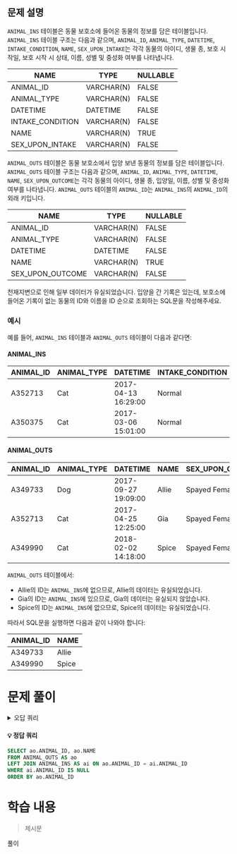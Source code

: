 ## 문제 설명

`ANIMAL_INS` 테이블은 동물 보호소에 들어온 동물의 정보를 담은 테이블입니다. `ANIMAL_INS` 테이블 구조는 다음과 같으며, `ANIMAL_ID`, `ANIMAL_TYPE`, `DATETIME`, `INTAKE_CONDITION`, `NAME`, `SEX_UPON_INTAKE`는 각각 동물의 아이디, 생물 종, 보호 시작일, 보호 시작 시 상태, 이름, 성별 및 중성화 여부를 나타냅니다.

| NAME                 | TYPE       | NULLABLE |
|----------------------|------------|----------|
| ANIMAL_ID            | VARCHAR(N) | FALSE    |
| ANIMAL_TYPE          | VARCHAR(N) | FALSE    |
| DATETIME             | DATETIME   | FALSE    |
| INTAKE_CONDITION     | VARCHAR(N) | FALSE    |
| NAME                 | VARCHAR(N) | TRUE     |
| SEX_UPON_INTAKE      | VARCHAR(N) | FALSE    |

`ANIMAL_OUTS` 테이블은 동물 보호소에서 입양 보낸 동물의 정보를 담은 테이블입니다. `ANIMAL_OUTS` 테이블 구조는 다음과 같으며, `ANIMAL_ID`, `ANIMAL_TYPE`, `DATETIME`, `NAME`, `SEX_UPON_OUTCOME`는 각각 동물의 아이디, 생물 종, 입양일, 이름, 성별 및 중성화 여부를 나타냅니다. `ANIMAL_OUTS` 테이블의 `ANIMAL_ID`는 `ANIMAL_INS`의 `ANIMAL_ID`의 외래 키입니다.

| NAME                 | TYPE       | NULLABLE |
|----------------------|------------|----------|
| ANIMAL_ID            | VARCHAR(N) | FALSE    |
| ANIMAL_TYPE          | VARCHAR(N) | FALSE    |
| DATETIME             | DATETIME   | FALSE    |
| NAME                 | VARCHAR(N) | TRUE     |
| SEX_UPON_OUTCOME     | VARCHAR(N) | FALSE    |

천재지변으로 인해 일부 데이터가 유실되었습니다. 입양을 간 기록은 있는데, 보호소에 들어온 기록이 없는 동물의 ID와 이름을 ID 순으로 조회하는 SQL문을 작성해주세요.

### 예시

예를 들어, `ANIMAL_INS` 테이블과 `ANIMAL_OUTS` 테이블이 다음과 같다면:

#### ANIMAL_INS
| ANIMAL_ID | ANIMAL_TYPE | DATETIME            | INTAKE_CONDITION | NAME | SEX_UPON_INTAKE |
|-----------|-------------|---------------------|------------------|------|-----------------|
| A352713   | Cat         | 2017-04-13 16:29:00 | Normal           | Gia  | Spayed Female   |
| A350375   | Cat         | 2017-03-06 15:01:00 | Normal           | Meo  | Neutered Male   |

#### ANIMAL_OUTS
| ANIMAL_ID | ANIMAL_TYPE | DATETIME            | NAME  | SEX_UPON_OUTCOME |
|-----------|-------------|---------------------|-------|------------------|
| A349733   | Dog         | 2017-09-27 19:09:00 | Allie | Spayed Female    |
| A352713   | Cat         | 2017-04-25 12:25:00 | Gia   | Spayed Female    |
| A349990   | Cat         | 2018-02-02 14:18:00 | Spice | Spayed Female    |

`ANIMAL_OUTS` 테이블에서:
- Allie의 ID는 `ANIMAL_INS`에 없으므로, Allie의 데이터는 유실되었습니다.
- Gia의 ID는 `ANIMAL_INS`에 있으므로, Gia의 데이터는 유실되지 않았습니다.
- Spice의 ID는 `ANIMAL_INS`에 없으므로, Spice의 데이터는 유실되었습니다.

따라서 SQL문을 실행하면 다음과 같이 나와야 합니다:

| ANIMAL_ID | NAME  |
|-----------|-------|
| A349733   | Allie |
| A349990   | Spice |



# 문제 풀이
<details>
<summary>오답 쿼리</summary>
<div markdown="1">

#### 오답1
```SQL
SELECT ao.ANIMAL_ID, ai.NAME
FROM ANIMAL_OUTS AS ao
JOIN ANIMAL_INS AS ai ON ao.ANIMAL_ID = ai.ANIMAL_ID
WHERE ai.NAME IS NULL
ORDER BY ANIMAL_ID
```
</div>
</details>


#### 💡 정답 쿼리  
```SQL
SELECT ao.ANIMAL_ID, ao.NAME
FROM ANIMAL_OUTS AS ao
LEFT JOIN ANIMAL_INS AS ai ON ao.ANIMAL_ID = ai.ANIMAL_ID
WHERE ai.ANIMAL_ID IS NULL
ORDER BY ao.ANIMAL_ID
```
# 학습 내용
>제시문

풀이